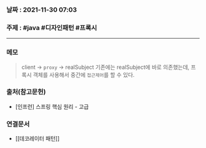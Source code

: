 ### 날짜 : 2021-11-30 07:03

### 주제 : #java #디자인패턴 #프록시 
----
### 메모
> client -> `proxy` -> realSubject
> 기존에는 realSubject에 바로 의존했는데, 프록시 객체를 사용해서 
> 중간에 `접근제어`를 할 수 있다.


### 출처(참고문헌)
- [인프런] 스프링 핵심 원리 - 고급

### 연결문서
- [[데코레이터 패턴]]
